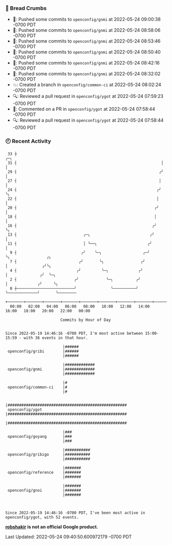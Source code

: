 ### 🍞 Bread Crumbs

 * 🚢: Pushed some commits to `openconfig/gnmi` at 2022-05-24 09:00:38 -0700 PDT
 * 🚢: Pushed some commits to `openconfig/gnmi` at 2022-05-24 08:58:06 -0700 PDT
 * 🚢: Pushed some commits to `openconfig/gnmi` at 2022-05-24 08:53:46 -0700 PDT
 * 🚢: Pushed some commits to `openconfig/gnmi` at 2022-05-24 08:50:40 -0700 PDT
 * 🚢: Pushed some commits to `openconfig/gnmi` at 2022-05-24 08:42:16 -0700 PDT
 * 🚢: Pushed some commits to `openconfig/gnmi` at 2022-05-24 08:32:02 -0700 PDT
 * 💥: Created a branch in `openconfig/common-ci` at 2022-05-24 08:02:24 -0700 PDT
 * 🔍: Reviewed a pull request in  `openconfig/ygot` at 2022-05-24 07:59:23 -0700 PDT
 * 💬: Commented on a PR in  `openconfig/ygot` at 2022-05-24 07:58:44 -0700 PDT
 * 🔍: Reviewed a pull request in  `openconfig/ygot` at 2022-05-24 07:58:44 -0700 PDT

### 🕘 Recent Activity
```
 33 ┼                                                               ╭─╮
 31 ┤                                                               │ │
 29 ┤                                                              ╭╯ │
 27 ┤                                                              │  │
 24 ┤                                                             ╭╯  ╰╮
 22 ┤                                                             │    │
 20 ┤                                                            ╭╯    │
 18 ┤                                                            │     │
 16 ┤                                                           ╭╯     ╰╮
 13 ┤                             ╭─╮                          ╭╯       │
 11 ┤                             │ ╰──╮                      ╭╯        │
  9 ┤                            ╭╯    ╰─╮                  ╭─╯         ╰╮                ╭╮
  7 ┤                           ╭╯       ╰╮                ╭╯            │               ╭╯╰╮
  4 ┤                          ╭╯         ╰─╮             ╭╯             │              ╭╯  ╰─╮
  2 ┤                         ╭╯            ╰─╮          ╭╯              │             ╭╯     ╰╮
  0 ┼─────────────────────────╯               ╰──────────╯               ╰─────────────╯       ╰────────
    +───────+───────+───────+───────+───────+───────+───────+───────+───────+───────+───────+───────+────
  00:00   02:00   04:00   06:00   08:00   10:00   12:00   14:00   16:00   18:00   20:00   22:00   00:00   

						Commits by Hour of Day


Since 2022-05-19 14:46:16 -0700 PDT, I'm most active between 15:00-15:59 - with 36 events in that hour.

```



```
                         |######
 openconfig/gribi        |######
                         |######

                         |#############
 openconfig/gnmi         |#############
                         |#############

                         |#
 openconfig/common-ci    |#
                         |#

                         |####################################################
 openconfig/ygot         |####################################################
                         |####################################################

                         |###
 openconfig/goyang       |###
                         |###

                         |###########
 openconfig/gribigo      |###########
                         |###########

                         |#######
 openconfig/reference    |#######
                         |#######

                         |#######
 openconfig/gnoi         |#######
                         |#######



Since 2022-05-19 14:46:16 -0700 PDT, I've been most active in openconfig/ygot, with 52 events.

```
**[robshakir](mailto:robjs@google.com) is not an official Google product.**  


Last Updated: 2022-05-24 09:40:50.600972179 -0700 PDT
